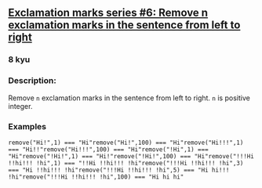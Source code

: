 <h2><a href=https://www.codewars.com/kata/57faf7275c991027af000679/train/javascript target="_blank">Exclamation marks series #6: Remove n exclamation marks in the sentence from left to right</a></h2><h3>8 kyu</h3><h3 id="description">Description:</h3><p> Remove <code>n</code> exclamation marks in the sentence from left to right. <code>n</code> is positive integer.</p><h3 id="examples">Examples</h3><pre><code>remove("Hi!",1) === "Hi"remove("Hi!",100) === "Hi"remove("Hi!!!",1) === "Hi!!"remove("Hi!!!",100) === "Hi"remove("!Hi",1) === "Hi"remove("!Hi!",1) === "Hi!"remove("!Hi!",100) === "Hi"remove("!!!Hi !!hi!!! !hi",1) === "!!Hi !!hi!!! !hi"remove("!!!Hi !!hi!!! !hi",3) === "Hi !!hi!!! !hi"remove("!!!Hi !!hi!!! !hi",5) === "Hi hi!!! !hi"remove("!!!Hi !!hi!!! !hi",100) === "Hi hi hi"</code></pre>